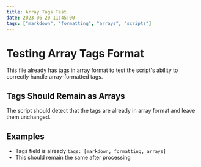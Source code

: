 ```yaml
---
title: Array Tags Test
date: 2023-06-20 11:45:00
tags: ["markdown", "formatting", "arrays", "scripts"]
---
```

# Testing Array Tags Format

This file already has tags in array format to test the script's ability to correctly handle array-formatted tags.

## Tags Should Remain as Arrays

The script should detect that the tags are already in array format and leave them unchanged.

## Examples

- Tags field is already `tags: [markdown, formatting, arrays]`
- This should remain the same after processing
